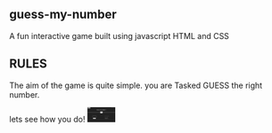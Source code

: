 ## guess-my-number

A fun interactive game built using javascript HTML and CSS

## RULES

The aim of the game is quite simple. you are Tasked GUESS the right number.

lets see how you do!
<img src= "guess-my-number.png" width= "50">
